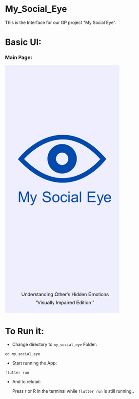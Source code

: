 # My_Social_Eye

This is the Interface for our GP project "My Social Eye".

# Basic UI:

### Main Page:

![Main Page](images/MainScreen.png)

# To Run it:

- Change directory to `my_social_eye` Folder:

```
cd my_social_eye
```

- Start running the App:

```
flutter run
```

- And to reload:

  Press r or R in the terminal while `flutter run` is still running..
